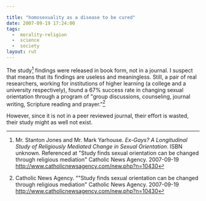 ```yaml
---

title: "homosexuality as a disease to be cured"
date: 2007-09-19 17:24:00
tags:
  -  morality-religion
  -  science
  -  society
layout: rut
---
```


The study[^200709193] findings were released in book form, not in a journal.  I suspect that means that its findings are useless and meaningless.  Still, a pair of real researchers, working for institutions of higher learning (a college and a university respectively), found a 67% success rate in changing sexual orientation through a program of "group discussions, counseling, journal writing, Scripture reading and prayer."[^200709194]  

However, since it is not in a peer reviewed journal, their effort is wasted, their study might as well not exist.

[^200709193]:  Mr. Stanton Jones and Mr. Mark Yarhouse.  <i>Ex-Gays? A Longitudinal Study of Religiously Mediated Change in Sexual Orientation</i>.  ISBN unknown.  Referenced at "Study finds sexual orientation can be changed through religious mediation"  Catholic News Agency.  2007-09-19 <http://www.catholicnewsagency.com/new.php?n=10430>
[^200709194]: Catholic News Agency.  ""Study finds sexual orientation can be changed through religious mediation"  Catholic News Agency.  2007-09-19 <http://www.catholicnewsagency.com/new.php?n=10430>


